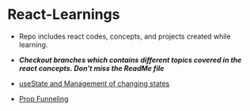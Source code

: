 # React-Learnings
  - Repo includes react codes, concepts, and projects created while learning.
  - _**Checkout branches which contains different topics covered in the react concepts. Don't miss the ReadMe file**_
  
  -  [useState and Management of changing states](https://github.com/Rahul4dev/React-Learnings/tree/useStateManagement)
  -  [Prop Funneling](https://github.com/Rahul4dev/React-Learnings/tree/PropsFunneling)

